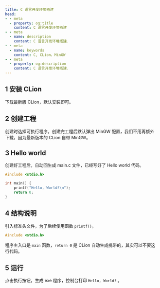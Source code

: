 ```yaml
---
title: C 语言开发环境搭建
head:
- - meta
  - property: og:title
    content: C 语言开发环境搭建
- - meta
  - name: description
    content: C 语言开发环境搭建.
- - meta
  - name: keywords
    content: C, CLion，MinGW
- - meta
  - property: og:description
    content: C 语言开发环境搭建.
---
```


## 1 安装 CLion

下载最新版 CLion，默认安装即可。

## 2 创建工程

创建时选择可执行程序，创建完工程后默认弹出 MinGW 配置，我们不用再额外下载，因为最新版本的 CLion 自带 MinGW。

## 3 Hello world

创建好工程后，自动回生成 main.c 文件，已经写好了 Hello world 代码。

```c
#include <stdio.h>

int main() {
    printf("Hello, World!\n");
    return 0;
}
```

## 4 结构说明

引入标准头文件，为了后续使用函数 `printf()`。

```c
#include <stdio.h>
```

程序主入口是 `main` 函数，`return 0` 是 CLion 自动生成携带的，其实可以不要这行代码。

## 5 运行

点击执行按钮，生成 exe 程序，控制台打印 `Hello, World!` 。
    
